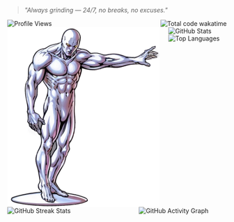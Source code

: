 > _"Always grinding — 24/7, no breaks, no excuses."_

<div align="left">
  <img src="https://komarev.com/ghpvc/?username=17Sx&style=for-the-badge&color=4F46E5" alt="Profile Views" />
  <img align="right" src="https://wakatime.com/badge/user/ba4a277b-c7f5-427c-ad83-1dd336249fe8.svg" alt="Total code wakatime"/>
</div>

<img src="silver_surfer.png" alt="Silver Surfer" width="350" align="left" style="margin-right: 20px;"/>

<img src="https://github-readme-stats.vercel.app/api?username=17Sx&show_icons=true&theme=dark&hide_border=true&bg_color=0D1117&title_color=4F46E5&text_color=FFFFFF&icon_color=4F46E5&include_all_commits=true&count_private=true" alt="GitHub Stats"/>

<img src="https://github-readme-stats.vercel.app/api/top-langs/?username=17Sx&layout=compact&theme=dark&hide_border=true&bg_color=0D1117&title_color=4F46E5&text_color=FFFFFF&langs_count=8" alt="Top Languages"/>

<img src="https://github-readme-streak-stats.herokuapp.com/?user=17Sx&theme=dark&hide_border=true&background=0D1117&stroke=4F46E5&ring=4F46E5&fire=4F46E5&currStreakNum=4F46E5&sideNums=FFFFFF&currStreakLabel=4F46E5&sideLabels=FFFFFF&dates=FFFFFF" alt="GitHub Streak Stats" align="left" width="40%"/>

<img src="https://github-readme-activity-graph.vercel.app/graph?username=17Sx&theme=dark&hide_border=true&bg_color=0D1117&color=4F46E5&line=4F46E5&point=FFFFFF" alt="GitHub Activity Graph" align="right" width="40%"/>

<div style="clear: both;"></div>

</div>
